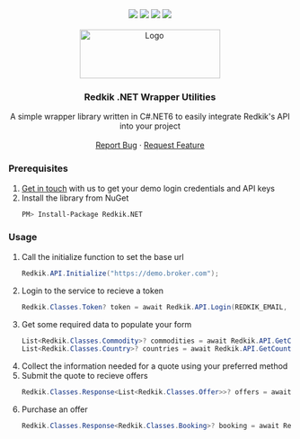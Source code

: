<div align="center">
  <img src="https://img.shields.io/github/contributors/redkik/dotnet-redkik.svg?style=for-the-badge" />
  <img src="https://img.shields.io/github/stars/redkik/dotnet-redkik.svg?style=for-the-badge" />
  <a href="https://github.com/redkik/dotnet-redkik/issues"><img src="https://img.shields.io/github/issues/redkik/dotnet-redkik.svg?style=for-the-badge" /></a>
  <a href="https://github.com/redkik/dotnet-redkik/blob/main/LICENSE.txt"><img src="https://img.shields.io/github/license/redkik/dotnet-redkik.svg?style=for-the-badge" /></a>
</div>

<br />
<div align="center">
  <a href="https://github.com/redkik/dotnet-redkik">
    <img src="https://www.redkik.com/wp-content/uploads/2021/01/redkik-logo.png" alt="Logo" width="250" height="87">
  </a>

  <h3 align="center">Redkik .NET Wrapper Utilities</h3>

  <p align="center">
    A simple wrapper library written in C#.NET6 to easily integrate Redkik's API into your project
    <br />
    <br />
    <a href="https://github.com/redkik/dotnet-redkik/issues">Report Bug</a>
    ·
    <a href="https://github.com/redkik/dotnet-redkik/issues">Request Feature</a>
  </p>
</div>

### Prerequisites

1. [Get in touch](https://www.redkik.com/schedule-a-demo/) with us to get your demo login credentials and API keys
2. Install the library from NuGet
   ```sh
   PM> Install-Package Redkik.NET
   ```

### Usage

1. Call the initialize function to set the base url
   ```c#
   Redkik.API.Initialize("https://demo.broker.com");
   ```
2. Login to the service to recieve a token
   ```c#
   Redkik.Classes.Token? token = await Redkik.API.Login(REDKIK_EMAIL, REDKIK_PASSWORD);
   ```
3. Get some required data to populate your form
   ```c#
   List<Redkik.Classes.Commodity>? commodities = await Redkik.API.GetCommodities();
   List<Redkik.Classes.Country>? countries = await Redkik.API.GetCountries();
   ```
4. Collect the information needed for a quote using your preferred method
5. Submit the quote to recieve offers
   ```c#
   Redkik.Classes.Response<List<Redkik.Classes.Offer>>? offers = await Redkik.API.GetOffers(payload);
   ```
6. Purchase an offer
   ```c#
   Redkik.Classes.Response<Redkik.Classes.Booking>? booking = await RedkikAPI.PurchaseOffer(offer);
   ```
